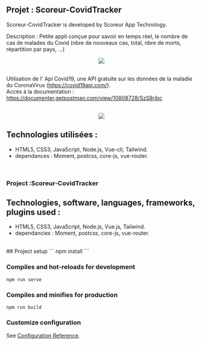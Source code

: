 ## Projet : Scoreur-CovidTracker  ##

Scoreur-CovidTracker  is developed by Scoreur App Technology.

Description : Petite appli conçue pour savoir en temps réel, le nombre de cas de malades du Covid (nbre de nouveaux cas, total, nbre de morts, répartition par pays, ...)
 <br>
  
<p align="center">
 <img src="https://user-images.githubusercontent.com/90606431/195021792-6a806311-1ed4-40ca-ba1c-f89028d3cfe1.png")/>
<br>
<br>
 
Utilisation de l' Api Covid19, une API gratuite sur les données de la maladie du CoronaVirus (https://covid19api.com/).
 <br>
Accès à la documentation : https://documenter.getpostman.com/view/10808728/SzS8rjbc
<br>
<br>

<p align="center">
 <img src="https://user-images.githubusercontent.com/90606431/195022446-3c8556f8-7396-443d-8efd-04df9413667c.png")/>

<br>
 
## Technologies utilisées : ##
 
- HTML5, CSS3, JavaScript, Node.js, Vue-cli, Tailwind.
- dependances : Moment, postcss, core-js, vue-router.
 <br>


 ### Project  :Scoreur-CovidTracker ###


## Technologies, software, languages, frameworks, plugins used : ##

- HTML5, CSS3, JavaScript, Node.js, Vue.js, Tailwind.
- dependancies : Moment, postcss, core-js, vue-router.


<br>
## Project setup
```
npm install
```

### Compiles and hot-reloads for development
```
npm run serve
```

### Compiles and minifies for production
```
npm run build
```

### Customize configuration
See [Configuration Reference](https://cli.vuejs.org/config/).
